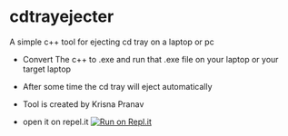 # cdtrayejecter
A simple c++ tool for ejecting cd tray on a laptop or pc
- Convert The c++ to .exe and run that .exe file on your laptop or your target laptop
- After some time the cd tray will eject automatically
- Tool is created by Krisna Pranav

- open it on repel.it
[![Run on Repl.it](https://repl.it/badge/github/krishpranav/cdtrayejecter)](https://repl.it/github/krishpranav/cdtrayejecter)


